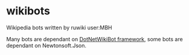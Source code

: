 # wikibots
Wikipedia bots written by ruwiki user:MBH

Many bots are dependant on [DotNetWikiBot framework](http://dotnetwikibot.sourceforge.net/), some bots are dependant on Newtonsoft.Json.
